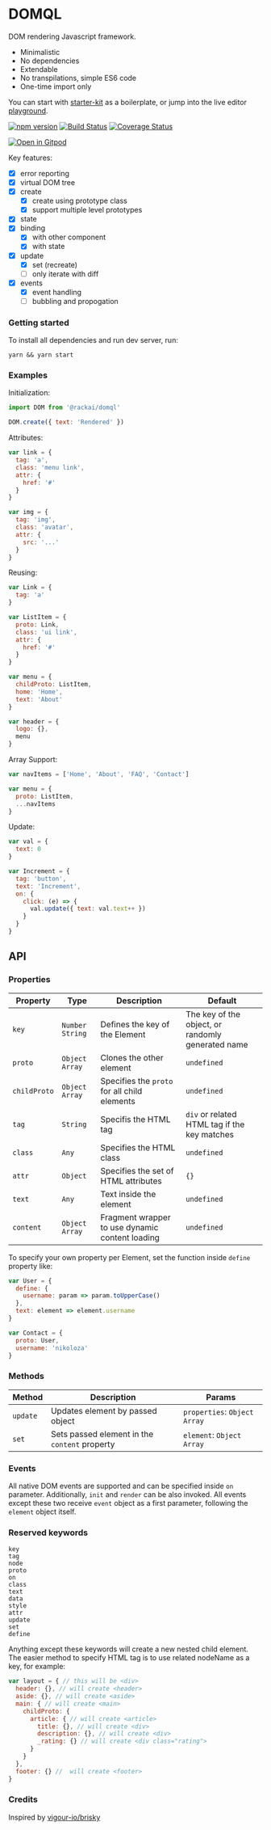 # DOMQL
DOM rendering Javascript framework.

- Minimalistic
- No dependencies
- Extendable
- No transpilations, simple ES6 code
- One-time import only

You can start with [starter-kit](https://github.com/rackai/starter-kit) as a boilerplate, or jump into the live editor [playground](https://rackai.github.io/playground/).

[![npm version](https://badge.fury.io/js/%40rackai%2Fdomql.svg)](https://badge.fury.io/js/%40rackai%2Fdomql)
[![Build Status](https://travis-ci.org/rackai/domql.svg?branch=master)](https://travis-ci.org/rackai/domql)
[![Coverage Status](https://coveralls.io/repos/github/rackai/domql/badge.svg?branch=master)](https://coveralls.io/github/rackai/domql?branch=master)


[![Open in Gitpod](https://gitpod.io/button/open-in-gitpod.svg)](https://gitpod.io/#https://github.com/rackai/domql-example)

Key features:
- [x] error reporting
- [x] virtual DOM tree
- [x] create
  - [x] create using prototype class
  - [x] support multiple level prototypes
- [x] state
- [x] binding
  - [x] with other component
  - [x] with state
- [x] update
  - [x] set (recreate)
  - [ ] only iterate with diff
- [x] events
  - [x] event handling
  - [ ] bubbling and propogation

### Getting started

To install all dependencies and run dev server, run:

```shell
yarn && yarn start
```

### Examples

Initialization: 

```javascript
import DOM from '@rackai/domql'

DOM.create({ text: 'Rendered' })
```

Attributes:

```javascript
var link = {
  tag: 'a',
  class: 'menu link',
  attr: {
    href: '#'
  }
}
```
```javascript
var img = {
  tag: 'img',
  class: 'avatar',
  attr: {
    src: '...'
  }
}
```

Reusing: 
```javascript
var Link = {
  tag: 'a'
}

var ListItem = {
  proto: Link,
  class: 'ui link',
  attr: {
    href: '#'
  }
}

var menu = {
  childProto: ListItem,
  home: 'Home',
  text: 'About'
}

var header = {
  logo: {},
  menu
}
```

Array Support:
```javascript
var navItems = ['Home', 'About', 'FAQ', 'Contact']

var menu = {
  proto: ListItem,
  ...navItems
}
```

Update:
```javascript
var val = {
  text: 0
}

var Increment = {
  tag: 'button',
  text: 'Increment',
  on: {
    click: (e) => {
      val.update({ text: val.text++ })
    }
  }
}
```

## API

### Properties

| Property | Type | Description | Default |
| --- | --- | --- | --- |
| `key` | `Number` `String` | Defines the key of the Element | The key of the object, or randomly generated name |
| `proto` | `Object` `Array` | Clones the other element | `undefined` |
| `childProto` | `Object` `Array` | Specifies the `proto` for all child elements | `undefined` |
| `tag` | `String` | Specifis the HTML tag  | `div` or related HTML tag if the key matches |
| `class` | `Any` | Specifies the HTML class | `undefined` |
| `attr` | `Object` | Specifies the set of HTML attributes | `{}` |
| `text` | `Any` | Text inside the element | `undefined` |
| `content` | `Object` `Array` | Fragment wrapper to use dynamic content loading | `undefined`

To specify your own property per Element, set the function inside `define` property like:

```javascript
var User = {
  define: {
    username: param => param.toUpperCase()
  },
  text: element => element.username
}

var Contact = {
  proto: User,
  username: 'nikoloza'
}
```

### Methods
| Method | Description | Params |
| --- | --- | --- |
| `update` | Updates element by passed object | `properties`: `Object` `Array` |
| `set` | Sets passed element in the `content` property | `element`: `Object` `Array` |


### Events
All native DOM events are supported and can be specified inside `on` parameter. Additionally, `init` and `render` can be also invoked. All events except these two receive `event` object as a first parameter, following the `element` object itself.



### Reserved keywords

```
key
tag
node
proto
on
class
text
data
style
attr
update
set
define
```

Anything except these keywords will create a new nested child element. The easier method to specify HTML tag is to use related nodeName as a key, for example: 

```javascript
var layout = { // this will be <div>
  header: {}, // will create <header>
  aside: {}, // will create <aside>
  main: { // will create <main>
    childProto: {
      article: { // will create <article>
        title: {}, // will create <div>
        description: {}, // will create <div>
        _rating: {} // will create <div class="rating">
      }
    }
  },
  footer: {} //  will create <footer>
}
```

### Credits
Inspired by [vigour-io/brisky](https://github.com/vigour-io/brisky)
